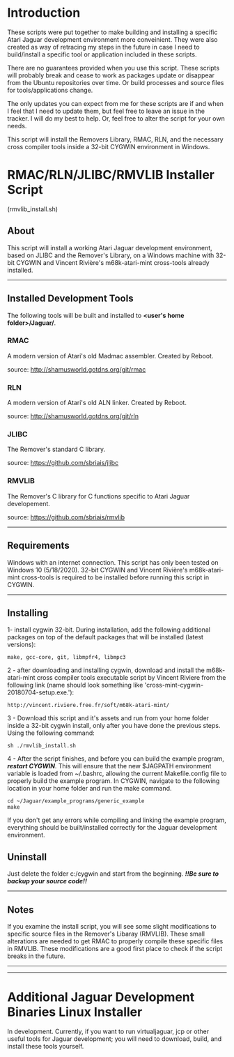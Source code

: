 # Introduction
These scripts were put together to make building and installing a specific Atari Jaguar development environment more conveinient. They were also created as way of retracing my steps in the future in case I need to build/install a specific tool or application included in these scripts.

There are no guarantees provided when you use this script.  These scripts will probably break and cease to work as packages update or disappear from the Ubuntu repositories over time.  Or build processes and source files for tools/applications change.

The only updates you can expect from me for these scripts are if and when I feel that I need to update them, but feel free to leave an issue in the tracker. I will do my best to help. Or, feel free to alter the script for your own needs.

This script will install the Removers Library, RMAC, RLN, and the necessary cross compiler tools inside a 32-bit CYGWIN environment in Windows.

# RMAC/RLN/JLIBC/RMVLIB Installer Script
(rmvlib_install.sh)

## About
This script will install a working Atari Jaguar development environment, based on JLIBC and the Remover's Library, on a Windows machine with 32-bit CYGWIN and Vincent Rivière's m68k-atari-mint cross-tools already installed.

________________

## Installed Development Tools
The following tools will be built and installed to **<user's home folder>/Jaguar/**.

### RMAC
A modern version of Atari's old Madmac assembler. Created by Reboot.

source: http://shamusworld.gotdns.org/git/rmac

### RLN
A modern version of Atari's old ALN linker. Created by Reboot.

source: http://shamusworld.gotdns.org/git/rln

### JLIBC
The Remover's standard C library.

source: https://github.com/sbriais/jlibc

### RMVLIB
The Remover's C library for C functions specific to Atari Jaguar developement.

source: https://github.com/sbriais/rmvlib

________________

## Requirements
Windows with an internet connection. This script has only been tested on Windows 10 (5/18/2020).  32-bit CYGWIN and Vincent Rivière's m68k-atari-mint cross-tools is required to be installed before running this script in CYGWIN.

________________

## Installing


1- install cygwin 32-bit.  During installation, add the following additional packages on top of the default packages that will be installed (latest versions):
    
    make, gcc-core, git, libmpfr4, libmpc3

2 - after downloading and installing cygwin, download and install the m68k-atari-mint cross compiler tools executable script by Vincent Riviere from the following link  (name should look something like 'cross-mint-cygwin-20180704-setup.exe.'):

    http://vincent.riviere.free.fr/soft/m68k-atari-mint/
 
3 - Download this script and it's assets and run from your home folder inside a 32-bit cygwin install, only after you have done the previous steps.  Using the following command:

    sh ./rmvlib_install.sh

4 - After the script finishes, and before you can build the example program, ***restart CYGWIN***.  This will ensure that the new $JAGPATH environment variable is loaded from ~/.bashrc, allowing the current Makefile.config file to properly build the example program. In CYGWIN, navigate to the following location in your home folder and run the make command.

    cd ~/Jaguar/example_programs/generic_example
    make
    
If you don't get any errors while compiling and linking the example program, everything should be built/installed correctly for the Jaguar development environment.

## Uninstall
Just delete the folder c:/cygwin and start from the beginning.  ***!!Be sure to backup your source code!!***

________________
## Notes
If you examine the install script, you will see some slight modifications to specific source files in the Remover's Libaray (RMVLIB). These small alterations are needed to get RMAC to properly compile these specific files in RMVLIB. These modifications are a good first place to check if the script breaks in the future.
________________
________________

# Additional Jaguar Development Binaries Linux Installer

In development.  Currently, if you want to run virtualjaguar, jcp or other useful tools for Jaguar development; you will need to download, build, and install these tools yourself.
